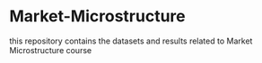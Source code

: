 # Market-Microstructure
this repository contains the datasets and results related to Market Microstructure course
